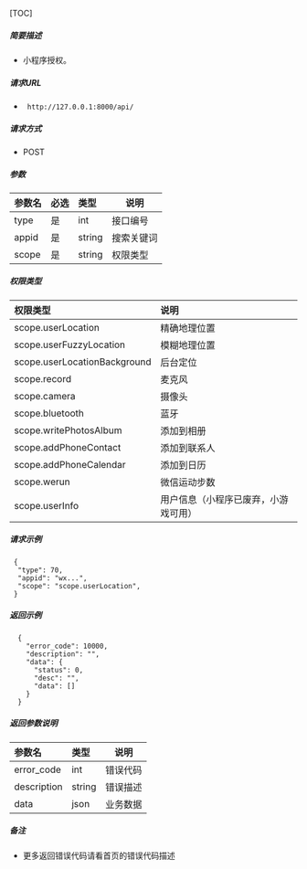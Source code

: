 

[TOC]
    
##### 简要描述

- 小程序授权。

##### 请求URL
- ` http://127.0.0.1:8000/api/`
  
##### 请求方式
- POST 

##### 参数

|参数名|必选|类型|说明|
|:----    |:---|:----- |-----   |
|type |是  |int | 接口编号    |
|appid |是  |string | 搜索关键词    |
|scope |是  |string | 权限类型    |

##### 权限类型

|权限类型|说明|
|:----    |:---|
|scope.userLocation |精确地理位置  |
|scope.userFuzzyLocation | 模糊地理位置 |
|scope.userLocationBackground | 后台定位 |
|scope.record| 麦克风 |
|scope.camera | 摄像头 |
|scope.bluetooth | 蓝牙 |
|scope.writePhotosAlbum | 添加到相册 |
|scope.addPhoneContact|添加到联系人|
|scope.addPhoneCalendar| 添加到日历 |
|scope.werun| 微信运动步数 |
|scope.userInfo|用户信息（小程序已废弃，小游戏可用）|

##### 请求示例

```
 {
  "type": 70,
  "appid": "wx...",
  "scope": "scope.userLocation",
 } 
```

##### 返回示例 

``` 
  {
    "error_code": 10000,
    "description": "",
    "data": {
      "status": 0,
      "desc": "",
      "data": []
    }
  }
```

##### 返回参数说明 

|参数名|类型|说明|
|:-----  |:-----|-----                           |
|error_code |int   |错误代码  |
|description|string|错误描述|
|data|json|业务数据|

##### 备注 

- 更多返回错误代码请看首页的错误代码描述









